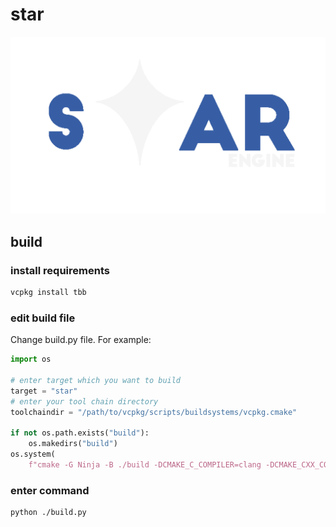 # star

![](star.png)

## build

### install requirements

```bash
vcpkg install tbb
```

### edit build file

Change build.py file.
For example:

```python
import os

# enter target which you want to build
target = "star"
# enter your tool chain directory
toolchaindir = "/path/to/vcpkg/scripts/buildsystems/vcpkg.cmake"

if not os.path.exists("build"):
    os.makedirs("build")
os.system(
    f"cmake -G Ninja -B ./build -DCMAKE_C_COMPILER=clang -DCMAKE_CXX_COMPILER=clang++ -DCMAKE_BUILD_TYPE=Debug -DCMAKE_TOOLCHAIN_FILE={toolchaindir} && cmake  --build ./build --target {target}")
```

### enter command

```bash
python ./build.py
```